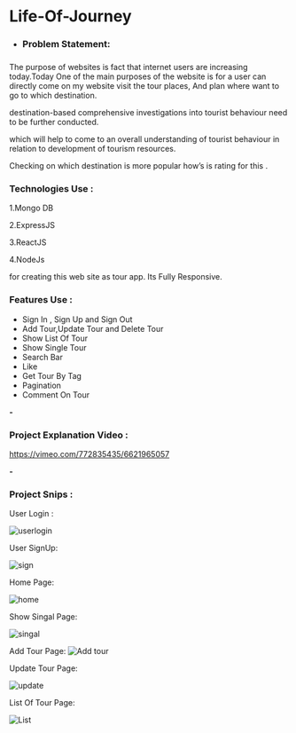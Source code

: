 ﻿# Life-Of-Journey

- <b><h3>Problem Statement:<h3></b>

<t> The purpose of websites is fact that internet users are increasing today.Today One of the main purposes of the website is for a user can directly come on my website visit the tour places, And plan where want to go to which destination.</t>

<t> destination-based comprehensive investigations into tourist behaviour need to be further conducted. </t>

<t> which will help to come to an overall understanding of tourist behaviour in relation to development of tourism resources. </t>

  <t> Checking on which destination is more popular how’s is rating for this . </t>
  
  <h3>Technologies Use :</h3>

1.Mongo DB

2.ExpressJS

3.ReactJS

4.NodeJs

for creating this web site as tour app. Its Fully Responsive.

<h3>Features Use :</h3>

- Sign In , Sign Up and Sign Out
- Add Tour,Update Tour and Delete Tour
- Show List Of Tour
- Show Single Tour
- Search Bar
- Like
- Get Tour By Tag
- Pagination
- Comment On Tour


<b>- <h3>Project Explanation Video :</h3></b>
https://vimeo.com/772835435/6621965057

<b>- <h3>Project Snips :</h3> </b>

User Login :

![userlogin](https://user-images.githubusercontent.com/64421386/202887049-8cce2605-075c-4300-836c-9e65ec10836c.PNG)

User SignUp:

![sign](https://user-images.githubusercontent.com/64421386/202887169-d7c8cad1-6716-42ff-bba2-283cf384c1aa.PNG)

Home Page:

![home](https://user-images.githubusercontent.com/64421386/202887184-50acf1b4-9353-4c99-9fa5-59986bbf6cef.PNG)

Show Singal Page:

![singal](https://user-images.githubusercontent.com/64421386/202887195-05b25908-5c55-446b-9a1a-88c5c32d1a72.PNG)

Add Tour Page:
![Add tour](https://user-images.githubusercontent.com/64421386/202887202-cb932acd-771e-4bc6-8129-331dac7f0e80.PNG)

Update Tour Page:

![update](https://user-images.githubusercontent.com/64421386/202887213-e04439d7-4e0f-41bd-b6eb-702893ce2959.PNG)

List Of Tour Page:

![List](https://user-images.githubusercontent.com/64421386/202887233-717e500b-035a-489e-ba2d-e30ecccd83b6.PNG)

